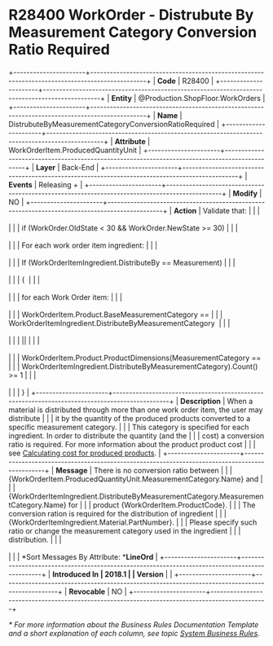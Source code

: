 ﻿---
erp.type: business-rule
erp.entity: Production.ShopFloor.WorkOrders
---

# R28400 WorkOrder - Distrubute By Measurement Category Conversion Ratio Required
+----------------------+-----------------------------------------------------------------------------------------------+
| **Code**             | R28400                                                                                        |
+----------------------+-----------------------------------------------------------------------------------------------+
| **Entity**           | @Production.ShopFloor.WorkOrders                                                              |
+----------------------+-----------------------------------------------------------------------------------------------+
| **Name**             | DistrubuteByMeasurementCategoryConversionRatioRequired                                        |
+----------------------+-----------------------------------------------------------------------------------------------+
| **Attribute**        | WorkOrderItem.ProducedQuantityUnit                                                            |
+----------------------+-----------------------------------------------------------------------------------------------+
| **Layer**            | Back-End                                                                                      |
+----------------------+-----------------------------------------------------------------------------------------------+
| **Events**           | Releasing +                                                                                   |
+----------------------+-----------------------------------------------------------------------------------------------+
| **Modify**           | NO                                                                                            |
+----------------------+-----------------------------------------------------------------------------------------------+
| **Action**           | Validate that:                                                                                |
|                      | <br/><br/>                                                                                    |
|                      | if (WorkOrder.OldState \< 30 && WorkOrder.NewState \>= 30)                                    |
|                      | <br/><br/>                                                                                    |
|                      | For each work order item ingredient:                                                          |
|                      | <br/><br/>                                                                                    |
|                      | If (WorkOrderItemIngredient.DistributeBy == Measurement)                                      |
|                      | <br/><br/>                                                                                    |
|                      | {                                                                                             |
|                      | <br/><br/>                                                                                    |
|                      | for each Work Order item:                                                                     |
|                      | <br/><br/>                                                                                    |
|                      | WorkOrderItem.Product.BaseMeasurementCategory ==                                              |
|                      | WorkOrderItemIngredient.DistributeByMeasurementCategory                                       |
|                      | <br/><br/>                                                                                    |
|                      | \|\|                                                                                          |
|                      | <br/><br/>                                                                                    |
|                      | WorkOrderItem.Product.ProductDimensions(MeasurementCategory ==                                |
|                      | WorkOrderItemIngredient.DistributeByMeasurementCategory).Count() \>= 1                        |
|                      | <br/><br/>                                                                                    |
|                      | }                                                                                             |
+----------------------+-----------------------------------------------------------------------------------------------+
| **Description**      | When a material is distributed through more than one work order item, the user may distribute |
|                      | it by the quantity of the produced products converted to a specific measurement category.     |
|                      | This category is specified for each ingredient. In order to distribute the quantity (and the  |
|                      | cost) a conversion ratio is required. For more information about the product product cost     |
|                      | see [Calculating cost for produced products](xref:calculating-cost-for-produced-products).    |
+----------------------+-----------------------------------------------------------------------------------------------+
| **Message**          | There is no conversion ratio between                                                          |
|                      | {WorkOrderItem.ProducedQuantityUnit.MeasurementCategory.Name} and                             |
|                      | {WorkOrderItemIngredient.DistributeByMeasurementCategory.MeasurementCategory.Name} for        |
|                      | product {WorkOrderItem.ProductCode}.                                                          |
|                      | The conversion ration is required for the distribution of ingredient                          |
|                      | {WorkOrderItemIngredient.Material.PartNumber}.                                                |
|                      | Please specify such ratio or change the measurement category used in the ingredient           |
|                      | distribution.                                                                                 |
|                      | <br/><br/>                                                                                    |
|                      | *Sort Messages By Attribute: ***LineOrd**                                                     |
+----------------------+-----------------------------------------------------------------------------------------------+
| **Introduced In      | 2018.1                                                                                        |
| Version**            |                                                                                               |
+----------------------+-----------------------------------------------------------------------------------------------+
| **Revocable**        | NO                                                                                            |
+----------------------+-----------------------------------------------------------------------------------------------+

*\* For more information about the Business Rules Documentation Template and a short explanation of each column, see
topic [System Business Rules](../templates/template-description-system-business-rules.md).*

